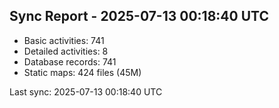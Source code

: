 ## Sync Report - 2025-07-13 00:18:40 UTC

- Basic activities: 741
- Detailed activities: 8
- Database records: 741
- Static maps: 424 files (45M)

Last sync: 2025-07-13 00:18:40 UTC
